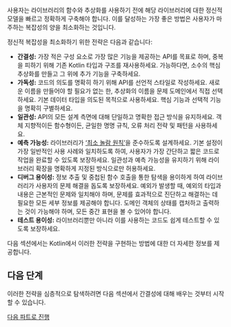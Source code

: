 [//]: # (title: 정신적 복잡성 최소화 개요)

사용자는 라이브러리의 함수와 추상화를 사용하기 전에 해당 라이브러리에 대한 정신적 모델을 빠르고 정확하게 구축해야 합니다. 이를 달성하는 가장 좋은 방법은 사용자가 마주하는 복잡성의 양을 최소화하는 것입니다.

정신적 복잡성을 최소화하기 위한 전략은 다음과 같습니다:

*   **간결성:** 가장 적은 구성 요소로 가장 많은 기능을 제공하는 API를 목표로 하며, 중복을 피하기 위해 기존 Kotlin 타입과 구조를 재사용하세요. 가능하다면, 소수의 핵심 추상화를 만들고 그 위에 추가 기능을 구축하세요.
*   **가독성:** 코드의 의도를 명확히 하기 위해 API를 선언적 스타일로 작성하세요. 새로운 이름을 만들어야 할 필요가 없는 한, 추상화의 이름을 문제 도메인에서 직접 선택하세요. 기본 데이터 타입을 의도된 목적으로 사용하세요. 핵심 기능과 선택적 기능을 명확히 구별하세요.
*   **일관성:** API의 모든 설계 측면에 대해 단일하고 명확한 접근 방식을 유지하세요. 객체 지향적이든 함수형이든, 균일한 명명 규칙, 오류 처리 전략 및 패턴을 사용하세요.
*   **예측 가능성:** 라이브러리가 [‘최소 놀람 원칙’](https://en.wikipedia.org/wiki/Principle_of_least_astonishment)을 준수하도록 설계하세요. 기본 설정이 가장 일반적인 사용 사례와 일치하도록 하여, 사용자가 가장 간단하고 짧은 코드로 작업을 완료할 수 있도록 보장하세요. 일관성과 예측 가능성을 유지하기 위해 라이브러리 확장을 명확하게 지정된 방식으로만 허용하세요.
*   **디버그 용이성:** 정보 추출 및 중첩된 함수 호출을 통한 탐색을 용이하게 하여 라이브러리가 사용자의 문제 해결을 돕도록 보장하세요. 예외가 발생할 때, 예외의 타입과 내용은 근본적인 문제와 일치해야 하며, 문제를 효과적으로 진단하고 해결하는 데 필요한 모든 세부 정보를 제공해야 합니다. 도메인 객체의 상태를 캡처하고 출력하는 것이 가능해야 하며, 모든 중간 표현을 볼 수 있어야 합니다.
*   **테스트 용이성:** 라이브러리뿐만 아니라 이를 사용하는 코드도 쉽게 테스트할 수 있도록 보장하세요.

다음 섹션에서는 Kotlin에서 이러한 전략을 구현하는 방법에 대한 더 자세한 정보를 제공합니다.

## 다음 단계

이러한 전략을 심층적으로 탐색하려면 다음 섹션에서 간결성에 대해 배우는 것부터 시작할 수 있습니다.

[다음 파트로 진행](api-guidelines-simplicity.md)
